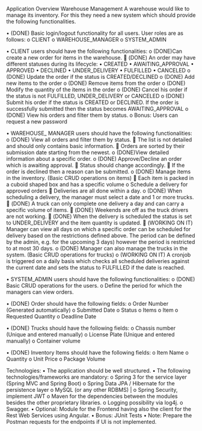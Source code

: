 Application Overview
Warehouse Management
A warehouse would like to manage its inventory. For this they need a new system which should provide the following functionalities.

•	(DONE) Basic login/logout functionality for all users. User roles are as follows: 
o	CLIENT
o	WAREHOUSE_MANAGER
o	SYSTEM_ADMIN

•	CLIENT users should have the following functionalities:
o	(DONE)Can create a new order for items in the warehouse.
	(DONE) An order may have different statuses during its lifecycle: 
•	CREATED
•	AWAITING_APPROVAL
•	APPROVED
•	DECLINED
•	UNDER_DELIVERY
•	FULFILLED
•	CANCELED
o	(DONE) Update the order if the status is CREATED/DECLINED
o	(DONE) Add new items to the order
o	(DONE) Remove items from the order
o	(DONE) Modify the quantity of the items in the order
o	(DONE) Cancel his order if the status is not FULFILLED, UNDER_DELIVERY or CANCELED
o	(DONE) Submit his order if the status is CREATED or DECLINED. If the order is successfully submitted then the status becomes AWAITING_APPROVAL
o	(DONE) View his orders and filter them by status.
o	Bonus: Users can request a new password

•	WAREHOUSE_ MANAGER users should have the following functionalities:
o	(DONE) View all orders and filter them by status. 
	The list is not detailed and should only contains basic information. 
	Orders are sorted by their submission date starting from the newest.
o	(DONE)View detailed information about a specific order.
o	(DONE) Approve/Decline an order which is awaiting approval.
	Status should change accordingly.
	If the order is declined then a reason can be submitted.
o	(DONE) Manage items in the inventory. (Basic CRUD operations on items)
	Each item is packed in a cuboid shaped box and has a specific volume
o	Schedule a delivery for approved orders
	Deliveries are all done within a day.
o	(DONE) When scheduling a delivery, the manager must select a date and 1 or more trucks.
	(DONE) A truck can only complete one delivery a day and can carry a specific volume of items.
	(DONE) Weekends are off as the truck drivers are not working.
	(DONE) When the delivery is scheduled the status is set to UNDER_DELIVERY and the item quantity is updated.
	(WORKING ON IT) Manager can view all days on which a specific order can be scheduled for delivery based on the restrictions defined above. The period can be defined by the admin, e.g. for the upcoming 3 days) however the period is restricted to at most 30 days.
o	(DONE) Manager can also manage the trucks in the system. (Basic CRUD operations for trucks)
o	(WORKING ON IT) A cronjob is triggered on a daily basis which checks all scheduled deliveries against the current date and sets the status to FULFILLED if the date is reached.

•	SYSTEM_ADMIN users should have the following functionalities:
o	(DONE) Basic CRUD operations for the users. 
o	Define the period for which the managers can view orders.

•	(DONE) Order should have the following fields: 
o	Order Number (Generated automatically)
o	Submitted Date
o	Status
o	Items
o	Item
o	Requested Quantity
o	Deadline Date

•	(DONE) Trucks should have the following fields:
o	Chassis number (Unique and entered manually)
o	License Plate (Unique and entered manually)
o	Container volume

•	(DONE) Inventory Items should have the following fields:
o	Item Name
o	Quantity
o	Unit Price
o	Package Volume

















Technologies:
•	The application should be well structured.
•	The following technologies/frameworks are mandatory:
o	Spring 3 for the service layer (Spring MVC and Spring Boot)
o	Spring Data JPA / Hibernate for the persistence layer
o	MySQL (or any other RDBMS) |
o	Spring Security, implement JWT
o	Maven for the dependencies between the modules besides the other proprietary libraries.
o	Logging possibility via log4j.
o	Swagger.
•	Optional: Module for the Frontend having also the client for the Rest Web Services using Angular.
•	Bonus: JUnit Tests
•	Note: Prepare the Postman requests for the endpoints if Ul is not implemented.
